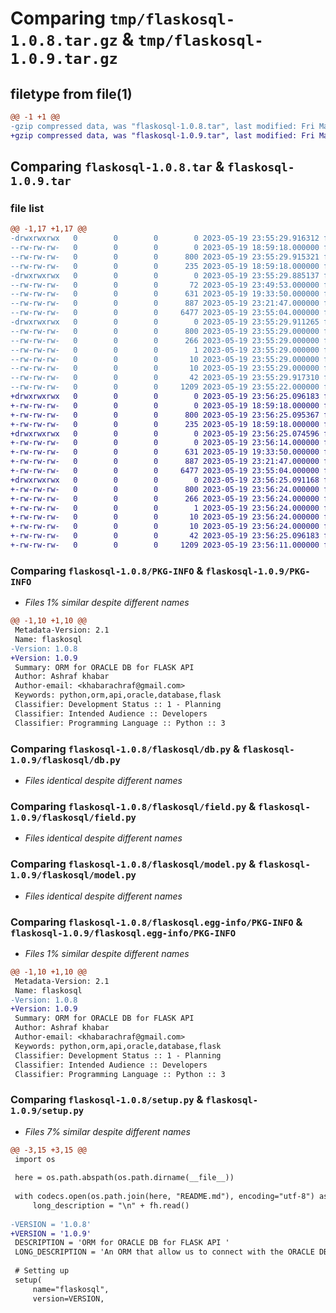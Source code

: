 # Comparing `tmp/flaskosql-1.0.8.tar.gz` & `tmp/flaskosql-1.0.9.tar.gz`

## filetype from file(1)

```diff
@@ -1 +1 @@
-gzip compressed data, was "flaskosql-1.0.8.tar", last modified: Fri May 19 23:55:29 2023, max compression
+gzip compressed data, was "flaskosql-1.0.9.tar", last modified: Fri May 19 23:56:25 2023, max compression
```

## Comparing `flaskosql-1.0.8.tar` & `flaskosql-1.0.9.tar`

### file list

```diff
@@ -1,17 +1,17 @@
-drwxrwxrwx   0        0        0        0 2023-05-19 23:55:29.916312 flaskosql-1.0.8/
--rw-rw-rw-   0        0        0        0 2023-05-19 18:59:18.000000 flaskosql-1.0.8/LICENSE
--rw-rw-rw-   0        0        0      800 2023-05-19 23:55:29.915321 flaskosql-1.0.8/PKG-INFO
--rw-rw-rw-   0        0        0      235 2023-05-19 18:59:18.000000 flaskosql-1.0.8/README.md
-drwxrwxrwx   0        0        0        0 2023-05-19 23:55:29.885137 flaskosql-1.0.8/flaskosql/
--rw-rw-rw-   0        0        0       72 2023-05-19 23:49:53.000000 flaskosql-1.0.8/flaskosql/__init__.py
--rw-rw-rw-   0        0        0      631 2023-05-19 19:33:50.000000 flaskosql-1.0.8/flaskosql/db.py
--rw-rw-rw-   0        0        0      887 2023-05-19 23:21:47.000000 flaskosql-1.0.8/flaskosql/field.py
--rw-rw-rw-   0        0        0     6477 2023-05-19 23:55:04.000000 flaskosql-1.0.8/flaskosql/model.py
-drwxrwxrwx   0        0        0        0 2023-05-19 23:55:29.911265 flaskosql-1.0.8/flaskosql.egg-info/
--rw-rw-rw-   0        0        0      800 2023-05-19 23:55:29.000000 flaskosql-1.0.8/flaskosql.egg-info/PKG-INFO
--rw-rw-rw-   0        0        0      266 2023-05-19 23:55:29.000000 flaskosql-1.0.8/flaskosql.egg-info/SOURCES.txt
--rw-rw-rw-   0        0        0        1 2023-05-19 23:55:29.000000 flaskosql-1.0.8/flaskosql.egg-info/dependency_links.txt
--rw-rw-rw-   0        0        0       10 2023-05-19 23:55:29.000000 flaskosql-1.0.8/flaskosql.egg-info/requires.txt
--rw-rw-rw-   0        0        0       10 2023-05-19 23:55:29.000000 flaskosql-1.0.8/flaskosql.egg-info/top_level.txt
--rw-rw-rw-   0        0        0       42 2023-05-19 23:55:29.917310 flaskosql-1.0.8/setup.cfg
--rw-rw-rw-   0        0        0     1209 2023-05-19 23:55:22.000000 flaskosql-1.0.8/setup.py
+drwxrwxrwx   0        0        0        0 2023-05-19 23:56:25.096183 flaskosql-1.0.9/
+-rw-rw-rw-   0        0        0        0 2023-05-19 18:59:18.000000 flaskosql-1.0.9/LICENSE
+-rw-rw-rw-   0        0        0      800 2023-05-19 23:56:25.095367 flaskosql-1.0.9/PKG-INFO
+-rw-rw-rw-   0        0        0      235 2023-05-19 18:59:18.000000 flaskosql-1.0.9/README.md
+drwxrwxrwx   0        0        0        0 2023-05-19 23:56:25.074596 flaskosql-1.0.9/flaskosql/
+-rw-rw-rw-   0        0        0        0 2023-05-19 23:56:14.000000 flaskosql-1.0.9/flaskosql/__init__.py
+-rw-rw-rw-   0        0        0      631 2023-05-19 19:33:50.000000 flaskosql-1.0.9/flaskosql/db.py
+-rw-rw-rw-   0        0        0      887 2023-05-19 23:21:47.000000 flaskosql-1.0.9/flaskosql/field.py
+-rw-rw-rw-   0        0        0     6477 2023-05-19 23:55:04.000000 flaskosql-1.0.9/flaskosql/model.py
+drwxrwxrwx   0        0        0        0 2023-05-19 23:56:25.091168 flaskosql-1.0.9/flaskosql.egg-info/
+-rw-rw-rw-   0        0        0      800 2023-05-19 23:56:24.000000 flaskosql-1.0.9/flaskosql.egg-info/PKG-INFO
+-rw-rw-rw-   0        0        0      266 2023-05-19 23:56:24.000000 flaskosql-1.0.9/flaskosql.egg-info/SOURCES.txt
+-rw-rw-rw-   0        0        0        1 2023-05-19 23:56:24.000000 flaskosql-1.0.9/flaskosql.egg-info/dependency_links.txt
+-rw-rw-rw-   0        0        0       10 2023-05-19 23:56:24.000000 flaskosql-1.0.9/flaskosql.egg-info/requires.txt
+-rw-rw-rw-   0        0        0       10 2023-05-19 23:56:24.000000 flaskosql-1.0.9/flaskosql.egg-info/top_level.txt
+-rw-rw-rw-   0        0        0       42 2023-05-19 23:56:25.096183 flaskosql-1.0.9/setup.cfg
+-rw-rw-rw-   0        0        0     1209 2023-05-19 23:56:11.000000 flaskosql-1.0.9/setup.py
```

### Comparing `flaskosql-1.0.8/PKG-INFO` & `flaskosql-1.0.9/PKG-INFO`

 * *Files 1% similar despite different names*

```diff
@@ -1,10 +1,10 @@
 Metadata-Version: 2.1
 Name: flaskosql
-Version: 1.0.8
+Version: 1.0.9
 Summary: ORM for ORACLE DB for FLASK API 
 Author: Ashraf khabar
 Author-email: <khabarachraf@gmail.com>
 Keywords: python,orm,api,oracle,database,flask
 Classifier: Development Status :: 1 - Planning
 Classifier: Intended Audience :: Developers
 Classifier: Programming Language :: Python :: 3
```

### Comparing `flaskosql-1.0.8/flaskosql/db.py` & `flaskosql-1.0.9/flaskosql/db.py`

 * *Files identical despite different names*

### Comparing `flaskosql-1.0.8/flaskosql/field.py` & `flaskosql-1.0.9/flaskosql/field.py`

 * *Files identical despite different names*

### Comparing `flaskosql-1.0.8/flaskosql/model.py` & `flaskosql-1.0.9/flaskosql/model.py`

 * *Files identical despite different names*

### Comparing `flaskosql-1.0.8/flaskosql.egg-info/PKG-INFO` & `flaskosql-1.0.9/flaskosql.egg-info/PKG-INFO`

 * *Files 1% similar despite different names*

```diff
@@ -1,10 +1,10 @@
 Metadata-Version: 2.1
 Name: flaskosql
-Version: 1.0.8
+Version: 1.0.9
 Summary: ORM for ORACLE DB for FLASK API 
 Author: Ashraf khabar
 Author-email: <khabarachraf@gmail.com>
 Keywords: python,orm,api,oracle,database,flask
 Classifier: Development Status :: 1 - Planning
 Classifier: Intended Audience :: Developers
 Classifier: Programming Language :: Python :: 3
```

### Comparing `flaskosql-1.0.8/setup.py` & `flaskosql-1.0.9/setup.py`

 * *Files 7% similar despite different names*

```diff
@@ -3,15 +3,15 @@
 import os
 
 here = os.path.abspath(os.path.dirname(__file__))
 
 with codecs.open(os.path.join(here, "README.md"), encoding="utf-8") as fh:
     long_description = "\n" + fh.read()
 
-VERSION = '1.0.8'
+VERSION = '1.0.9'
 DESCRIPTION = 'ORM for ORACLE DB for FLASK API '
 LONG_DESCRIPTION = 'An ORM that allow us to connect with the ORACLE DB using OOP concept, plus the interaction with the database in order to create a rest API using FLASK framwork '
 
 # Setting up
 setup(
     name="flaskosql",
     version=VERSION,
```

